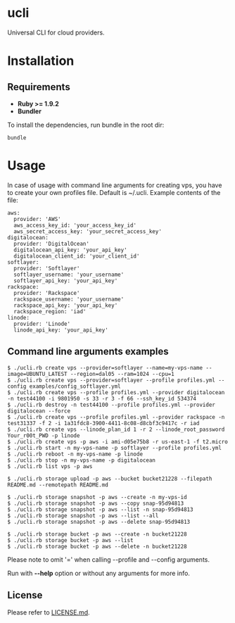 # ucli

Universal CLI for cloud providers.

# Installation
## Requirements

* **Ruby >= 1.9.2**
* **Bundler**

To install the dependencies, run bundle in the root dir:

    bundle

# Usage

In case of usage with command line arguments for creating vps, you have to create your own profiles file. Default is ~/.ucli.
Example contents of the file:

    aws:
      provider: 'AWS'
      aws_access_key_id: 'your_access_key_id'
      aws_secret_access_key: 'your_secret_access_key'
    digitalocean:
      provider: 'DigitalOcean'
      digitalocean_api_key: 'your_api_key'
      digitalocean_client_id: 'your_client_id'
    softlayer:
      provider: 'Softlayer'
      softlayer_username: 'your_username'
      softlayer_api_key: 'your_api_key'
    rackspace:
      provider: 'Rackspace'
      rackspace_username: 'your_username'
      rackspace_api_key: 'your_api_key'
      rackspace_region: 'iad'
    linode:
      provider: 'Linode'
      linode_api_key: 'your_api_key'


## Command line arguments examples

    $ ./ucli.rb create vps --provider=softlayer --name=my-vps-name --image=UBUNTU_LATEST --region=dal05 --ram=1024 --cpu=1
    $ ./ucli.rb create vps --provider=softlayer --profile profiles.yml --config examples/config_softlayer.yml
    $ ./ucli.rb create vps --profile profiles.yml --provider digitalocean -n test44100 -i 9801950 -s 33 -r 3 -f 66 --ssh_key_id 534374
    $ ./ucli.rb destroy -n test44100 --profile profiles.yml --provider digitalocean --force
    $ ./ucli.rb create vps --profile profiles.yml --provider rackspace -n test31337 -f 2 -i 1a31fdc8-3900-4411-8c08-d8cbf3c9417c -r iad
    $ ./ucli.rb create vps --linode_plan_id 1 -r 2 --linode_root_password Your_r00t_PWD -p linode
    $ ./ucli.rb create vps -p aws -i ami-d05e75b8 -r us-east-1 -f t2.micro
    $ ./ucli.rb start -n my-vps-name -p softlayer --profile profiles.yml
    $ ./ucli.rb reboot -n my-vps-name -p linode
    $ ./ucli.rb stop -n my-vps-name -p digitalocean
    $ ./ucli.rb list vps -p aws

    $ ./ucli.rb storage upload -p aws --bucket bucket21228 --filepath README.md --remotepath README.md

    $ ./ucli.rb storage snapshot -p aws --create -n my-vps-id
    $ ./ucli.rb storage snapshot -p aws --copy snap-95d94813
    $ ./ucli.rb storage snapshot -p aws --list -n snap-95d94813
    $ ./ucli.rb storage snapshot -p aws --list --all
    $ ./ucli.rb storage snapshot -p aws --delete snap-95d94813

    $ ./ucli.rb storage bucket -p aws --create -n bucket21228
    $ ./ucli.rb storage bucket -p aws --list
    $ ./ucli.rb storage bucket -p aws --delete -n bucket21228


Please note to omit '=' when calling --profile and --config arguments.

Run with **--help** option or without any arguments for more info.

## License

Please refer to [LICENSE.md](LICENSE.md).